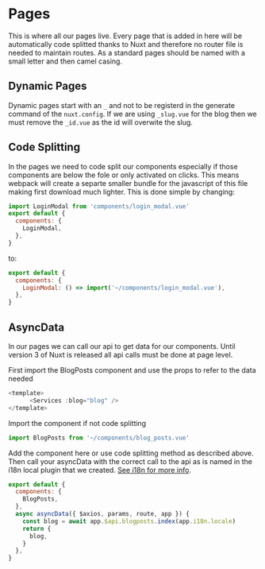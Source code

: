 # Pages

This is where all our pages live. Every page that is added in here will be automatically code splitted thanks to Nuxt and therefore no router file is needed to maintain routes. As a standard pages should be named with a small letter and then camel casing.

## Dynamic Pages

Dynamic pages start with an `_` and not to be registerd in the generate command of the `nuxt.config`. If we are using `_slug.vue` for the blog then we must remove the `_id.vue` as the id will overwite the slug.

## Code Splitting

In the pages we need to code split our components especially if those components are below the fole or only activated on clicks. This means webpack will create a separte smaller bundle for the javascript of this file making first download much lighter. This is done simple by changing:

```js
import LoginModal from 'components/login_modal.vue'
export default {
  components: {
    LoginModal,
  },
}
```

to:

```js
export default {
  components: {
    LoginModal: () => import('~/components/login_modal.vue'),
  },
}
```

## AsyncData

In our pages we can call our api to get data for our components. Until version 3 of Nuxt is released all api calls must be done at page level.

First import the BlogPosts component and use the props to refer to the data needed

```js
<template>
      <Services :blog="blog" />
</template>
```

Import the component if not code splitting

```js
import BlogPosts from '~/components/blog_posts.vue'
```

Add the component here or use code splitting method as described above. Then call your asyncData with the correct call to the api as is named in the i18n local plugin that we created. [See i18n for more info](/i18n.md).

```js
export default {
  components: {
    BlogPosts,
  },
  async asyncData({ $axios, params, route, app }) {
    const blog = await app.$api.blogposts.index(app.i18n.locale)
    return {
      blog,
    }
  },
}
```
